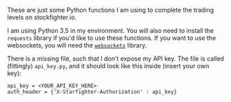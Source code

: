 These are just some Python functions I am using to complete the trading levels
on stockfighter.io.

I am using Python 3.5 in my environment. You will also need to install the
`requests` library if you'd like to use these functions. If you want to use the
websockets, you will need the
[`websockets`](https://websockets.readthedocs.org/en/stable/index.html)
library.

There is a missing file, such that I don't expose my API key. The file is
called (fittingly) `api_key.py`, and it should look like this inside (insert
your own key):

```
api_key = <YOUR_API_KEY_HERE>
auth_header = {'X-Starfighter-Authorization' : api_key}
```
